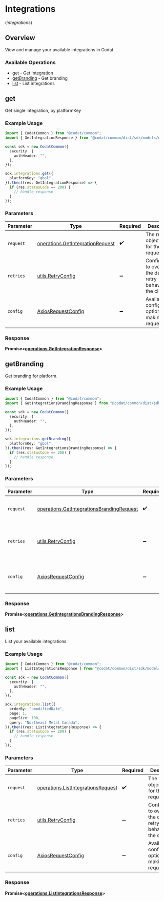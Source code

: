# Integrations
(*integrations*)

## Overview

View and manage your available integrations in Codat.

### Available Operations

* [get](#get) - Get integration
* [getBranding](#getbranding) - Get branding
* [list](#list) - List integrations

## get

Get single integration, by platformKey

### Example Usage

```typescript
import { CodatCommon } from "@codat/common";
import { GetIntegrationResponse } from "@codat/common/dist/sdk/models/operations";

const sdk = new CodatCommon({
  security: {
    authHeader: "",
  },
});

sdk.integrations.get({
  platformKey: "gbol",
}).then((res: GetIntegrationResponse) => {
  if (res.statusCode == 200) {
    // handle response
  }
});
```

### Parameters

| Parameter                                                                            | Type                                                                                 | Required                                                                             | Description                                                                          |
| ------------------------------------------------------------------------------------ | ------------------------------------------------------------------------------------ | ------------------------------------------------------------------------------------ | ------------------------------------------------------------------------------------ |
| `request`                                                                            | [operations.GetIntegrationRequest](../../models/operations/getintegrationrequest.md) | :heavy_check_mark:                                                                   | The request object to use for the request.                                           |
| `retries`                                                                            | [utils.RetryConfig](../../models/utils/retryconfig.md)                               | :heavy_minus_sign:                                                                   | Configuration to override the default retry behavior of the client.                  |
| `config`                                                                             | [AxiosRequestConfig](https://axios-http.com/docs/req_config)                         | :heavy_minus_sign:                                                                   | Available config options for making requests.                                        |


### Response

**Promise<[operations.GetIntegrationResponse](../../models/operations/getintegrationresponse.md)>**


## getBranding

Get branding for platform.

### Example Usage

```typescript
import { CodatCommon } from "@codat/common";
import { GetIntegrationsBrandingResponse } from "@codat/common/dist/sdk/models/operations";

const sdk = new CodatCommon({
  security: {
    authHeader: "",
  },
});

sdk.integrations.getBranding({
  platformKey: "gbol",
}).then((res: GetIntegrationsBrandingResponse) => {
  if (res.statusCode == 200) {
    // handle response
  }
});
```

### Parameters

| Parameter                                                                                              | Type                                                                                                   | Required                                                                                               | Description                                                                                            |
| ------------------------------------------------------------------------------------------------------ | ------------------------------------------------------------------------------------------------------ | ------------------------------------------------------------------------------------------------------ | ------------------------------------------------------------------------------------------------------ |
| `request`                                                                                              | [operations.GetIntegrationsBrandingRequest](../../models/operations/getintegrationsbrandingrequest.md) | :heavy_check_mark:                                                                                     | The request object to use for the request.                                                             |
| `retries`                                                                                              | [utils.RetryConfig](../../models/utils/retryconfig.md)                                                 | :heavy_minus_sign:                                                                                     | Configuration to override the default retry behavior of the client.                                    |
| `config`                                                                                               | [AxiosRequestConfig](https://axios-http.com/docs/req_config)                                           | :heavy_minus_sign:                                                                                     | Available config options for making requests.                                                          |


### Response

**Promise<[operations.GetIntegrationsBrandingResponse](../../models/operations/getintegrationsbrandingresponse.md)>**


## list

List your available integrations

### Example Usage

```typescript
import { CodatCommon } from "@codat/common";
import { ListIntegrationsResponse } from "@codat/common/dist/sdk/models/operations";

const sdk = new CodatCommon({
  security: {
    authHeader: "",
  },
});

sdk.integrations.list({
  orderBy: "-modifiedDate",
  page: 1,
  pageSize: 100,
  query: "Northeast Metal Canada",
}).then((res: ListIntegrationsResponse) => {
  if (res.statusCode == 200) {
    // handle response
  }
});
```

### Parameters

| Parameter                                                                                | Type                                                                                     | Required                                                                                 | Description                                                                              |
| ---------------------------------------------------------------------------------------- | ---------------------------------------------------------------------------------------- | ---------------------------------------------------------------------------------------- | ---------------------------------------------------------------------------------------- |
| `request`                                                                                | [operations.ListIntegrationsRequest](../../models/operations/listintegrationsrequest.md) | :heavy_check_mark:                                                                       | The request object to use for the request.                                               |
| `retries`                                                                                | [utils.RetryConfig](../../models/utils/retryconfig.md)                                   | :heavy_minus_sign:                                                                       | Configuration to override the default retry behavior of the client.                      |
| `config`                                                                                 | [AxiosRequestConfig](https://axios-http.com/docs/req_config)                             | :heavy_minus_sign:                                                                       | Available config options for making requests.                                            |


### Response

**Promise<[operations.ListIntegrationsResponse](../../models/operations/listintegrationsresponse.md)>**

